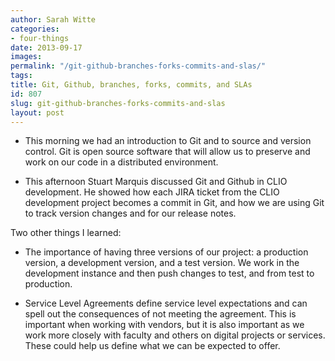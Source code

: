 ```yaml
---
author: Sarah Witte
categories:
- four-things
date: 2013-09-17
images:
permalink: "/git-github-branches-forks-commits-and-slas/"
tags:
title: Git, Github, branches, forks, commits, and SLAs
id: 807
slug: git-github-branches-forks-commits-and-slas
layout: post
---
```

<ul>
  <li><p>This morning we had an introduction to Git and to source and version control. Git is open source software that will allow us to preserve and work on our code in a distributed environment.</p></li>
  <li><p>This afternoon Stuart Marquis discussed Git and Github in CLIO development. He showed how each JIRA ticket from
  the CLIO development project becomes a commit in Git, and how we are using Git to
  track version changes and for our release notes.</p></li>
</ul>

Two other things I learned:

<ul>
  <li><p>The importance of having three versions of our project: a production version,
  a development version, and a test version. We work in the development instance
  and then push changes to test, and from test to production.</p></li>
  <li><p>Service Level Agreements define service level expectations and can spell out the consequences
  of not meeting the agreement. This is important when working with vendors, but
  it is also important as we work more closely with faculty and others on digital
  projects or services. These could help us define what we can be expected to offer.</p></li>
</ul>
